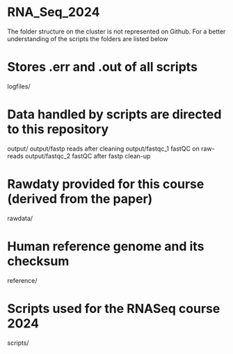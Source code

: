 # RNA_Seq_2024

The folder structure on the cluster is not represented on Github.
For a better understanding of the scripts the folders are listed below

# Stores .err and .out of all scripts
logfiles/
# Data handled by scripts are directed to this repository
output/
output/fastp        reads after cleaning
output/fastqc_1     fastQC on raw-reads
output/fastqc_2     fastQC after fastp clean-up
# Rawdaty provided for this course (derived from the paper)
rawdata/
# Human reference genome and its checksum
reference/
# Scripts used for the RNASeq course 2024
scripts/
